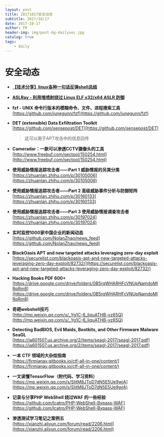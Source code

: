 ```yaml
---
layout: post
title: 20171017安全动态
subtitle: 2017/10/17
date: 2017-10-17
author: FR
header-img: img/post-bg-dailysec.jpg
catalog: true
tags:
    - daily
---
```

# 安全动态
- **[【技术分享】linux各种一句话反弹shell总结](http://bobao.360.cn/learning/detail/4551.html)**

- **[ASLRay - 利用堆喷射绕过 Linux ELF x32/x64 ASLR 防御](https://github.com/cryptolok/ASLRay)**  
- **fzf - UNIX 命令行版本的模糊命令、文件、进程搜索工具**  
[https://github.com/junegunn/fzf](https://github.com/junegunn/fzf)
- **DET (extensible) Data Exfiltration Toolkit**  
[https://github.com/sensepost/DET](https://github.com/sensepost/DET)
    > 这可以用于APT攻击中的信息回传
- **Cameradar：一款可以渗透CCTV摄像头的工具**  
[http://www.freebuf.com/sectool/150254.html](http://www.freebuf.com/sectool/150254.html)
- **使用威胁情报追踪攻击者——Part 1 威胁情报的另类分类**  
[https://zhuanlan.zhihu.com/p/30105006](https://zhuanlan.zhihu.com/p/30105006)
- **使用威胁情报追踪攻击者——Part 2 高级威胁事件分析与防御矩阵**  
[https://zhuanlan.zhihu.com/p/30160133](https://zhuanlan.zhihu.com/p/30160133)
- **使用威胁情报追踪攻击者——Part 3 使用威胁情报调查攻击者**  
[https://zhuanlan.zhihu.com/p/30197024](https://zhuanlan.zhihu.com/p/30197024)
- **实时监控1000家中国企业的新闻动态**  
[https://github.com/NolanZhao/news_feed](https://github.com/NolanZhao/news_feed)
- **BlackOasis APT and new targeted attacks leveraging zero-day exploit**  
[https://securelist.com/blackoasis-apt-and-new-targeted-attacks-leveraging-zero-day-exploit/82732/](https://securelist.com/blackoasis-apt-and-new-targeted-attacks-leveraging-zero-day-exploit/82732/)
- **Hacking Books PDF 600+**  
[https://drive.google.com/drive/folders/0B5rqWHARHFcVNUpNamdoMlRqRm8](https://drive.google.com/drive/folders/0B5rqWHARHFcVNUpNamdoMlRqRm8)
- **奇葩webshell技巧**  
[http://mp.weixin.qq.com/s/_Yg1C-6_liquATHB-vz65Q](http://mp.weixin.qq.com/s/_Yg1C-6_liquATHB-vz65Q)
- **Detecting BadBIOS, Evil Maids, Bootkits, and Other Firmware Malware SeaGL**  
[https://ia601507.us.archive.org/2/items/seagl-2017/seagl-2017.pdf](https://ia601507.us.archive.org/2/items/seagl-2017/seagl-2017.pdf)
- **一本 CTF 领域的大杂烩指南**  
[https://firmianay.gitbooks.io/ctf-all-in-one/content/](https://firmianay.gitbooks.io/ctf-all-in-one/content/)
- **一文读懂TensorFlow（附代码、学习资料）**  
[https://mp.weixin.qq.com/s/SlitM8JToD7dN5E5Ue9wjA](https://mp.weixin.qq.com/s/SlitM8JToD7dN5E5Ue9wjA)
- **记录与分享PHP WebShell 绕过WAF 的一些经验**
[https://github.com/lcatro/PHP-WebShell-Bypass-WAF](https://github.com/lcatro/PHP-WebShell-Bypass-WAF)
- **渗透测试学习笔记之案例五**
[https://xianzhi.aliyun.com/forum/read/2206.html](https://xianzhi.aliyun.com/forum/read/2206.html)
